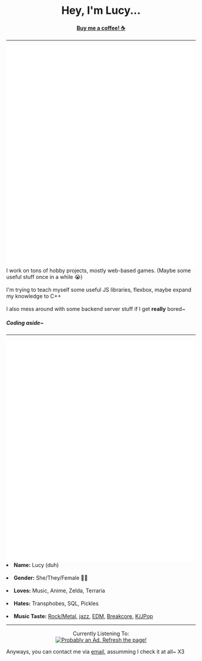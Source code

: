 <div align="center">

<h1> Hey, I'm Lucy...</h1>

#### [Buy me a coffee! ☕](https://www.buymeacoffee.com/lusife)

</div>

---

<div>
<img src="https://raw.githubusercontent.com/lu-sife/github-stats/master/generated/languages.svg#gh-dark-mode-only" align="left">

<img src="https://raw.githubusercontent.com/lu-sife/github-stats/master/generated/languages.svg#gh-light-mode-only" align="left">

I work on tons of hobby projects, mostly web-based games. (Maybe some useful stuff once in a while 😭)<br><br>
I'm trying to teach myself some useful JS libraries, flexbox, maybe expand my knowledge to C++<br><br>
I also mess around with some backend server stuff if I get __really__ bored~<br>

##### Coding aside~

</div>

---

<div>
<img src="https://raw.githubusercontent.com/lu-sife/github-stats/master/generated/overview.svg#gh-dark-mode-only" align="right">

<img src="https://raw.githubusercontent.com/lu-sife/github-stats/master/generated/overview.svg#gh-light-mode-only" align="right">


<li>
	<b>Name:</b> Lucy (duh)
</li><br>

<li>
	<b>Gender:</b> She/They/Female 🏳️‍⚧️
</li><br>

<li>
	<b>Loves:</b> Music, Anime, Zelda, Terraria 
</li><br>

<li>
	<b>Hates:</b> Transphobes, SQL, Pickles
</li><br>

<li>
	<b>Music Taste:</b> <a href="https://open.spotify.com/album/3IaQ0DQMIXMShbMDNepeTK?si=SZrS25zpQxCCeHM4-ttBRw">Rock/Metal</a>, <a href="https://open.spotify.com/artist/62GoYifV4njTdvS8lD2yYT?si=0SnwdoAhQUKwGfwS2G9Jjw">jazz</a>, <a href="https://open.spotify.com/artist/49yTs5PHrOjyslAqSF2iCG?si=DcZv66h5QmOXgF11Tvnu2A">EDM</a>, <a href="https://open.spotify.com/artist/30F64wQIHvLiFTGaNZ73nU?si=D46PKhJ4T7uA3-d68qsYew">Breakcore</a>, <a href="https://open.spotify.com/artist/25b7eSZD64Sm8ReHZ1WDc7?si=oX9ia1dVSOqAyEsT507U_A">K/JPop</a>
</li>

</div>

---

<div align="center">

Currently Listening To:<br>
[![Probably an Ad. Refresh the page!](https://spotify-github-profile.vercel.app/api/view?uid=2lckj8cqkajywo3nqxx6rlbgc&cover_image=true&theme=natemoo-re&show_offline=false&bar_color=53b14f&bar_color_cover=true)](https://spotify-github-profile.vercel.app/api/view?uid=2lckj8cqkajywo3nqxx6rlbgc&redirect=true)

</div>

Anyways, you can contact me via [email](mailto:itslusife@gmail.com), assumming I check it at all~ X3
<br>

<!--
random code snippet i need xD

I also really enjoy music, it's the only things I take seriously. Favorite genres include: rock/metal, jazz, Phonk, Breakcore, and K/Jpop.<br><br>
Some of my favorite pieces of media/literature are: [Death of a Salesman](https://en.wikipedia.org/wiki/Death_of_a_Salesman), Any [Agatha Christie](https://en.wikipedia.org/wiki/Agatha_Christie) book, and Carpenter Brut's Album, [Trilogy](https://open.spotify.com/album/5iPLQmPK5f0r69TPJcfAt2?si=0zdPwieUQMO2TqzYge1wFQ).<br><br>
I'm also pretty chatty, so HMU if you want, I guess~
##### Safe to say my tastes are quite varied~




	-->